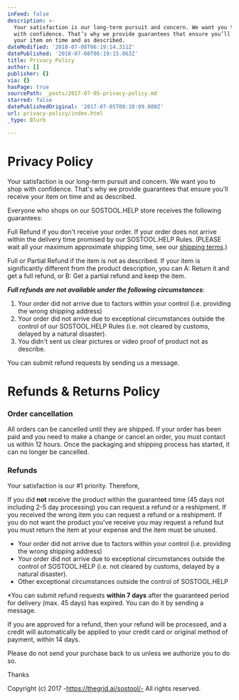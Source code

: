 ```yaml
---
inFeed: false
description: >-
  Your satisfaction is our long-term pursuit and concern. We want you to shop
  with confidence. That’s why we provide guarantees that ensure you’ll receive
  your item on time and as described.
dateModified: '2018-07-08T06:19:14.311Z'
datePublished: '2018-07-08T06:19:15.063Z'
title: Privacy Policy
author: []
publisher: {}
via: {}
hasPage: true
sourcePath: _posts/2017-07-05-privacy-policy.md
starred: false
datePublishedOriginal: '2017-07-05T08:10:09.800Z'
url: privacy-policy/index.html
_type: Blurb

---
```

# **Privacy Policy**

Your satisfaction is our long-term pursuit and concern. We want you to shop with confidence. That's why we provide guarantees that ensure you'll receive your item on time and as described.

Everyone who shops on our SOSTOOL.HELP store receives the following guarantees:

Full Refund if you don't receive your order. If your order does not arrive within the delivery time promised by our SOSTOOL.HELP Rules. (PLEASE wait all your maximum approximate shipping time, see our [shipping terms][0].)

Full or Partial Refund if the item is not as described. If your item is significantly different from the product description, you can A: Return it and get a full refund, or B: Get a partial refund and keep the item.

_**Full refunds are not available under the following circumstances**_:

1. Your order did not arrive due to factors within your control (i.e. providing the wrong shipping address)
2. Your order did not arrive due to exceptional circumstances outside the control of our SOSTOOL.HELP Rules (i.e. not cleared by customs, delayed by a natural disaster).
3. You didn't sent us clear pictures or video proof of product not as describe.

You can submit refund requests by sending us a message.

# **Refunds & Returns Policy**

### Order cancellation

All orders can be cancelled until they are shipped. If your order has been paid and you need to make a change or cancel an order, you must contact us within 12 hours. Once the packaging and shipping process has started, it can no longer be cancelled.

### Refunds

Your satisfaction is our \#1 priority. Therefore,

If you did **not** receive the product within the guaranteed time (45 days not including 2-5 day processing) you can request a refund or a reshipment. If you received the wrong item you can request a refund or a reshipment. If you do not want the product you've receive you may request a refund but you must return the item at your expense and the item must be unused.

* Your order did not arrive due to factors within your control (i.e. providing the wrong shipping address)
* Your order did not arrive due to exceptional circumstances outside the control of SOSTOOL.HELP (i.e. not cleared by customs, delayed by a natural disaster).
* Other exceptional circumstances outside the control of SOSTOOL.HELP

\*You can submit refund requests **within 7 days** after the guaranteed period for delivery (max. 45 days) has expired. You can do it by sending a message.

If you are approved for a refund, then your refund will be processed, and a credit will automatically be applied to your credit card or original method of payment, within 14 days.

Please do not send your purchase back to us unless we authorize you to do so.

Thanks

Copyright (c) 2017 -https://thegrid.ai/sostool/- All rights reserved.

[0]: http://sostool.help/shipping-terms "shipping terms"